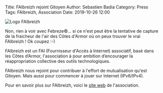Title: FAIbreizh rejoint Gitoyen
Author: Sebastien Badia
Category: Press
Tags: FAIbreizh, Association
Date: 2019-10-26 12:00

![Logo FAIbreizh](https://fai.bzh/wp-content/uploads/2019/06/logo-small.png)

Non, rien à voir avec Febreze©… si ce n'est peut être la tentative de capture de
la fraicheur de l'air des Côtes d'Armor où on peux trouver le vrai FAIbreizh ! Ok coupez :-)

FAIbreizh est un FAI (Fournisseur d'Accès à Internet) associatif, basé dans les
Côtes d’Armor, l'association à pour ambition d’encourager la réappropriation
collective des outils technologiques.

FAIbreizh nous rejoint pour contribuer à l'effort de mutualisation qu'est Gitoyen. Mais aussi pour commencer à jouer sur Internet (IPv6/IPv4).

Pour en savoir plus sur FAIbreizh, voici le [site web](https://fai.bzh/) de l'association.
